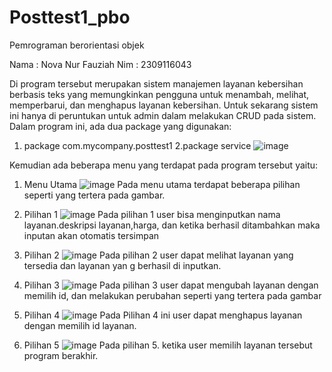 # Posttest1_pbo
Pemrograman berorientasi objek

Nama : Nova Nur Fauziah
Nim  : 2309116043

Di program tersebut merupakan sistem manajemen layanan kebersihan berbasis teks yang memungkinkan pengguna untuk menambah, melihat, memperbarui, dan menghapus layanan kebersihan. Untuk sekarang sistem ini hanya di peruntukan untuk admin dalam melakukan CRUD pada sistem. Dalam program ini, ada dua package yang digunakan:
1. package com.mycompany.posttest1
2.package service
![image](https://github.com/user-attachments/assets/e3c9c497-ed89-42b7-baf9-ce26fc0e1182)

Kemudian ada beberapa menu yang terdapat pada program tersebut yaitu:

1. Menu Utama
![image](https://github.com/user-attachments/assets/516276f8-bb92-4866-b7b1-c52a7f5e14df)
Pada menu utama terdapat beberapa pilihan seperti yang tertera pada gambar.

2. Pilihan 1
![image](https://github.com/user-attachments/assets/10c89a71-ef65-4f72-9f21-e6146f490a30)
Pada pilihan 1 user bisa menginputkan nama layanan.deskripsi layanan,harga, dan ketika berhasil ditambahkan maka inputan akan otomatis tersimpan

3. Pilihan 2
![image](https://github.com/user-attachments/assets/69f42d75-2c64-40f5-8d18-44a65c5a891e)
Pada pilihan 2 user dapat melihat layanan yang tersedia dan layanan yan g berhasil di inputkan.

4. Pilihan 3
![image](https://github.com/user-attachments/assets/d89e5dd6-827d-433c-bfad-11ce14ec25cf)
Pada pilihan 3 user dapat mengubah layanan dengan memilih id, dan melakukan perubahan seperti yang tertera pada gambar

5. Pilihan 4
![image](https://github.com/user-attachments/assets/50a82a05-e42f-4433-b5c4-63612d45b675)
Pada Pilihan 4 ini user dapat menghapus layanan dengan memilih id layanan.

6. Pilihan 5
![image](https://github.com/user-attachments/assets/2c99d0ae-9ac2-4ee3-8759-9de62fb96c17)
Pada pilihan 5. ketika user memilih layanan tersebut program berakhir.







